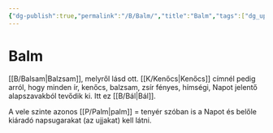 ```yaml
---
{"dg-publish":true,"permalink":"/B/Balm/","title":"Balm","tags":["dg_uploaded"],"created":"2023-11-09T04:38","updated":"2023-11-09T04:38"}
---
```



# Balm

[[B/Balsam\|Balzsam]], melyről lásd ott. [[K/Kenőcs\|Kenőcs]] címnél pedig arról, hogy minden ír, kenőcs, balzsam, zsír fényes, hímségi, Napot jelentő alapszavakból tevődik ki. Itt ez [[B/Bál\|Bál]].  

A vele szinte azonos [[P/Palm\|palm]] = tenyér szóban is a Napot és belőle kiáradó napsugarakat (az ujjakat) kell látni.  
